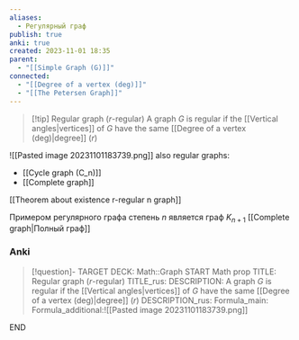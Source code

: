 ```yaml
---
aliases:
  - Регулярный граф
publish: true
anki: true
created: 2023-11-01 18:35
parent:
  - "[[Simple Graph (G)]]"
connected:
  - "[[Degree of a vertex (deg)]]"
  - "[[The Petersen Graph]]"
---
```


> [!tip] Regular graph ($r$-regular)
A graph $G$ is regular if the [[Vertical angles|vertices]] of $G$ have the same [[Degree of a vertex (deg)|degree]] ($r$)


![[Pasted image 20231101183739.png]]
also regular graphs:
- [[Cycle graph (C_n)]]
- [[Complete graph]]


[[Theorem about existence r-regular n graph]]

Примером регулярного графа  степень $n$ является граф $K_{n+1}$ [[Complete graph|Полный граф]]

### Anki
> [!question]-
TARGET DECK: Math::Graph
START
Math prop
TITLE: Regular graph ($r$-regular)
TITLE_rus: 
DESCRIPTION: A graph $G$ is regular if the [[Vertical angles|vertices]] of $G$ have the same [[Degree of a vertex (deg)|degree]] ($r$)
DESCRIPTION_rus: 
Formula_main: 
Formula_additional:![[Pasted image 20231101183739.png]]
<!--ID: 1699170468618-->
END

